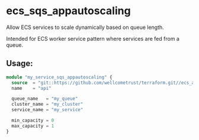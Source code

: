 # ecs_sqs_appautoscaling

Allow ECS services to scale dynamically based on queue length.

Intended for ECS worker service pattern where services are fed from a queue.

## Usage:
```tf
module "my_service_sqs_appautoscaling" {
  source  = "git::https://github.com/wellcometrust/terraform.git//ecs_alb?ref=v1.0.0"
  name    = "api"

  queue_name   = "my_queue"
  cluster_name = "my_cluster"
  service_name = "my_service"

  min_capacity = 0
  max_capacity = 1
}
```